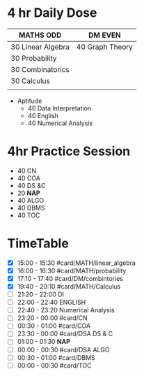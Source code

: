 # 4 hr Daily Dose
| MATHS **ODD**     | DM **EVEN**     |
| ----------------- | --------------- |
| 30 Linear Algebra | 40 Graph Theory |
| 30 Probability    |                 |
| 30 Combinatorics  |                 |
| 30 Calculus       |                 |
|                   |                 |

- Aptitude
	- 40 Data Interpretation
	- 40 English
	- 40 Numerical Analysis 

# 4hr Practice Session
- 40 CN
- 40 COA
- 40 DS &C
- 20 **NAP**
- 40 ALGO
- 40 DBMS
- 40 TOC

# TimeTable 
- [x] 15:00 - 15:30 #card/MATH/linear_algebra
- [x] 16:00 - 16:30 #card/MATH/probability
- [x] 17:10 - 17:40 #card/DM/combintories
- [x] 19:40 - 20:10 #card/MATH/Calculus
- [ ] 21:20 - 22:00 DI
- [ ] 22:00 - 22:40 ENGLISH
- [ ] 22:40 - 23:20 Numerical Analysis
- [ ] 23:20 - 00:00 #card/CN
- [ ] 00:30 - 01:00 #card/COA
- [ ] 23:30 - 00:00 #card/DSA DS & C
- [ ] 01:00 - 01:30 **NAP**
- [ ] 00:00 - 00:30 #card/DSA ALGO
- [ ] 00:30 - 01:00 #card/DBMS
- [ ] 00:00 - 00:30 #card/TOC